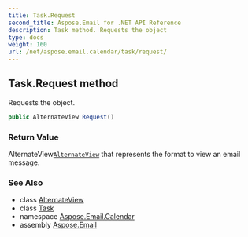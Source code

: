 ```yaml
---
title: Task.Request
second_title: Aspose.Email for .NET API Reference
description: Task method. Requests the object
type: docs
weight: 160
url: /net/aspose.email.calendar/task/request/
---
```

## Task.Request method

Requests the object.

```csharp
public AlternateView Request()
```

### Return Value

AlternateView[`AlternateView`](../../../aspose.email/alternateview/) that represents the format to view an email message.

### See Also

* class [AlternateView](../../../aspose.email/alternateview/)
* class [Task](../)
* namespace [Aspose.Email.Calendar](../../task/)
* assembly [Aspose.Email](../../../)


